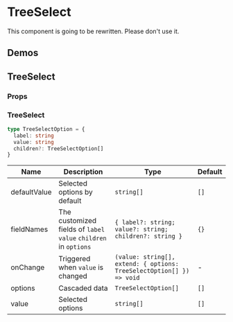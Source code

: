 # TreeSelect <Experimental></Experimental>

<Alert type="error">
This component is going to be rewritten. Please don't use it.
</Alert>

## Demos

<code src="./demos/demo1.tsx"></code>

## TreeSelect

### Props

### TreeSelect

```typescript | pure
type TreeSelectOption = {
  label: string
  value: string
  children?: TreeSelectOption[]
}
```

| Name         | Description                                                      | Type                                                                 | Default |
| ------------ | ---------------------------------------------------------------- | -------------------------------------------------------------------- | ------- |
| defaultValue | Selected options by default                                      | `string[]`                                                           | `[]`    |
| fieldNames   | The customized fields of `label` `value` `children` in `options` | `{ label?: string; value?: string; children?: string }`              | `{}`    |
| onChange     | Triggered when `value` is changed                                | `(value: string[], extend: { options: TreeSelectOption[] }) => void` | -       |
| options      | Cascaded data                                                    | `TreeSelectOption[]`                                                 | `[]`    |
| value        | Selected options                                                 | `string[]`                                                           | `[]`    |
